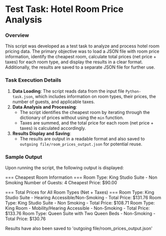# Test Task: Hotel Room Price Analysis

### Overview

This script was developed as a test task to analyze and process hotel room pricing data. The primary objective was to load a JSON file with room price information, identify the cheapest room, calculate total prices (net price + taxes) for each room type, and display the results in a clear format. Additionally, the results are saved to a separate JSON file for further use.

### Task Execution Details

1. **Data Loading**: The script reads data from the input file `Python-task.json`, which includes information on room types, their prices, the number of guests, and applicable taxes.
2. **Data Analysis and Processing**:
   - The script identifies the cheapest room by iterating through the dictionary of prices without using the `min` function.
   - Taxes are summed, and the total price for each room (net price + taxes) is calculated accordingly.
3. **Results Display and Saving**:
   - The results are output in a readable format and also saved to `outgoing file/room_prices_output.json` for potential reuse.

### Sample Output

Upon running the script, the following output is displayed:

=== Cheapest Room Information ===
Room Type: King Studio Suite - Non Smoking
Number of Guests: 4
Cheapest Price: $90.00

=== Total Prices for All Room Types (Net + Taxes) ===
Room Type: King Studio Suite - Hearing Accessible/Non-Smoking - Total Price: $131.76
Room Type: King Studio Suite - Non Smoking - Total Price: $108.71
Room Type: King Room - Mobility/Hearing Accessible - Non-Smoking - Total Price: $133.76
Room Type: Queen Suite with Two Queen Beds - Non-Smoking - Total Price: $130.76

Results have also been saved to 'outgoing file/room_prices_output.json'

